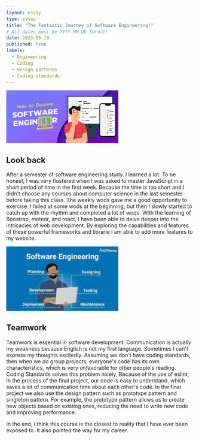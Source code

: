 ```yaml
---
layout: essay
type: essay
title: "The Fantastic Journey of Software Engineering!"
# All dates must be YYYY-MM-DD format!
date: 2023-05-10
published: true
labels:
  - Engineering
  - Coding
  - Design patterns
  - Coding standards
---
```


<img width="300px" class="rounded float-start pe-4" src="../img/final.jpg">

## Look back

After a semester of software engineering study. I learned a lot. To be honest, I was very flustered when I was asked to master JavaScript in a short period of time in the first week. Because the time is too short and I didn't choose any courses about computer science in the last semester before taking this class.
The weekly wods gave me a good opportunity to exercise. I failed at some wods at the beginning, but then I slowly started to catch up with the rhythm and completed a lot of wods. With the learning of Boostrap, meteor, and react,  I have been able to delve deeper into the intricacies of web development. By exploring the capabilities and features of these powerful frameworks and librarie I am able to add more features to my website.

<img width="300px" class="rounded float-start pe-4" src="../img/soft.jfif">

## Teamwork
Teamwork is essential in software development. Communication is actually my weakness because English is not my first language. Sometimes I can't express my thoughts excitedly. Assuming we don't have coding standards, then when we do group projects, everyone's code has its own characteristics, which is very unfavorable for other people's reading. Coding Standards solves this  problem nicely, Because of the use of eslint, In the process of the final project, our code is easy to understand, which saves a lot of communication time about each other's code.
In the final project we also use the design pattern such as prototype pattern and singleton pattern. For example, the prototype pattern allows us to create new objects based on existing ones, reducing the need to write new code and improving performance.

In the end, I think this course is the closest to reality that I have ever been exposed to. It also pointed the way for my career.